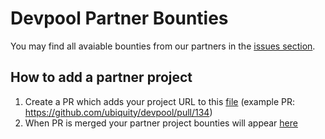 # Devpool Partner Bounties

You may find all avaiable bounties from our partners in the [issues section](https://github.com/ubiquity/devpool/issues).

## How to add a partner project
1. Create a PR which adds your project URL to this [file](https://github.com/ubiquity/devpool/blob/development/projects.json) (example PR: https://github.com/ubiquity/devpool/pull/134)
2. When PR is merged your partner project bounties will appear [here](https://github.com/ubiquity/devpool/issues)

